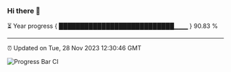 ### Hi there 👋

⏳ Year progress { ███████████████████████████▁▁▁ } 90.83 %

---

⏰ Updated on Tue, 28 Nov 2023 12:30:46 GMT

![Progress Bar CI](https://github.com/liununu/liununu/workflows/Progress%20Bar%20CI/badge.svg)
